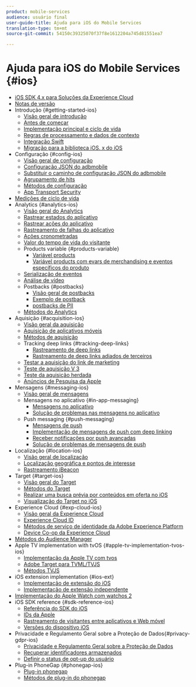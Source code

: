 ```yaml
---
product: mobile-services
audience: usuário final
user-guide-title: Ajuda para iOS do Mobile Services
translation-type: tm+mt
source-git-commit: 54150c39325070f37f8e1612204a745d81551ea7

---
```



# Ajuda para iOS do Mobile Services {#ios}

+ [iOS SDK 4.x para Soluções da Experience Cloud](overview.md)
+ [Notas de versão](rel-notes.md)
+ Introdução {#getting-started-ios}
   + [Visão geral de introdução](getting-started/getting-started.md)
   + [Antes de começar](getting-started/requirements.md)
   + [Implementação principal e ciclo de vida](getting-started/dev-qs.md)
   + [Regras de processamento e dados de contexto](getting-started/proc-rules.md)
   + [Integração Swift](getting-started/swift-integration.md)
   + [Migração para a biblioteca iOS. x do iOS](getting-started/migration-v3.md)
+ Configuração {#config-ios}
   + [Visão geral de configuração](configuration/configuration.md)
   + [Configuração JSON do adbmobile](configuration/json-config/json-config.md)
   + [Substituir o caminho de configuração JSON do adbmobile](configuration/json-config/json-config-remote.md)
   + [Agrupamento de hits](configuration/hit-batching.md)
   + [Métodos de configuração](configuration/sdk-methods.md)
   + [App Transport Security](configuration/app-transport-security.md)
+ [Medições de ciclo de vida](metrics.md)
+ Analytics {#analytics-ios}
   + [Visão geral do Analytics](analytics-main/analytics-main.md)
   + [Rastrear estados do aplicativo](analytics-main/states.md)
   + [Rastrear ações do aplicativo](analytics-main/actions.md)
   + [Rastreamento de falhas do aplicativo](analytics-main/crashes.md)
   + [Ações cronometradas](analytics-main/timed-actions.md)
   + [Valor do tempo de vida do visitante](analytics-main/lifetime-value.md)
   + Products variable {#products-variable}
      + [Variável products](analytics-main/products/products.md)
      + [Variável products com evars de merchandising e eventos específicos do produto](analytics-main/products/products-variable-evars-events.md)
   + [Serialização de eventos](analytics-main/event-serialization.md)
   + [Análise de vídeo](analytics-main/video-qs.md)
   + Postbacks {#postbacks}
      + [Visão geral de postbacks](analytics-main/postback/postback.md)
      + [Exemplo de postback](analytics-main/postback/postback-example.md)
      + [postbacks de PII](analytics-main/postback/c-pii-postbacks.md)
   + [Métodos do Analytics](analytics-main/analytics-methods.md)
+ Aquisição {#acquisition-ios}
   + [Visão geral da aquisição](acquisition-main/acquisition-main.md)
   + [Aquisição de aplicativos móveis](acquisition-main/acquisition.md)
   + [Métodos de aquisição](acquisition-main/c-acquisition-methods.md)
   + Tracking deep links {#tracking-deep-links}
      + [Rastreamento de deep links](acquisition-main/tracking-deep-links/tracking-deep-links.md)
      + [Rastreamento de deep links adiados de terceiros](acquisition-main/tracking-deep-links/c-tracking-3rd-party-deep-deferred-links.md)
   + [Testar a aquisição do link de marketing](acquisition-main/t-testing-marketing-link-acquisition.md)
   + [Teste de aquisição V 3](acquisition-main/t-testing-version-3-acquisition.md)
   + [Teste da aquisição herdada](acquisition-main/t-testing-acquisition.md)
   + [Anúncios de Pesquisa da Apple](acquisition-main/c-apple-search-ads.md)
+ Mensagens {#messaging-ios}
   + [Visão geral de mensagens](messaging-main/messaging-main.md)
   + Mensagens no aplicativo {#in-app-messaging}
      + [Mensagens no aplicativo](messaging-main/messaging/messaging.md)
      + [Solução de problemas nas mensagens no aplicativo](messaging-main/messaging/in-apps-ts.md)
   + Push messaging {#push-messaging}
      + [Mensagens de push](messaging-main/push-messaging/push-messaging.md)
      + [Implementação de mensagens de push com deep linking](messaging-main/push-messaging/t-mob-imp-push-deeplinking-ios-4x.md)
      + [Receber notificações por push avançadas](messaging-main/push-messaging/c-set-up-rich-push-notif-ios.md)
      + [Solução de problemas de mensagens de push](messaging-main/push-messaging/c-troubleshooting-push-messaging.md)
+ Localização {#location-ios}
   + [Visão geral de localização](location/location.md)
   + [Localização geográfica e pontos de interesse](location/geo-poi.md)
   + [Rastreamento iBeacon](location/ibeacon.md)
+ Target {#target-ios}
   + [Visão geral do Target](target-main/target-main.md)
   + [Métodos do Target](target-main/c-target-methods.md)
   + [Realizar uma busca prévia por conteúdos em oferta no iOS](target-main/c-mob-target-prefetch-ios.md)
   + [Visualização do Target no iOS](target-main/c-mob-target-preview-ios.md)
+ Experience Cloud {#exp-cloud-ios}
   + [Visão geral da Experience Cloud](marketing-cloud/marketing-cloud.md)
   + [Experience Cloud ID](marketing-cloud/mcvid.md)
   + [Métodos de serviço de identidade da Adobe Experience Platform](marketing-cloud/mc-methods.md)
   + [Device Co-op da Experience Cloud](marketing-cloud/t-mob-mc-device-coop-ios-.md)
+ [Métodos do Audience Manager](amm/aam-methods.md)
+ Apple TV implementation with tvOS {#apple-tv-implementation-tvos-ios}
   + [Implementação da Apple TV com tvos](apple-tv-implementation-tvos/apple-tv-implementation-tvos.md)
   + [Adobe Target para TVML/TVJS](apple-tv-implementation-tvos/target-for-tvml-tvjs.md)
   + [Métodos TVJS](apple-tv-implementation-tvos/tvjs-methods.md)
+ iOS extension implementation {#ios-ext}
   + [Implementação de extensão do iOS](ios-ext/ios-ext.md)
   + [Implementação de extensão independente](ios-ext/c-stand-alone-extension-implementation.md)
+ [Implementação do Apple Watch com watchos 2](apple-watch-implementation-watchkit.md)
+ iOS SDK reference {#sdk-reference-ios}
   + [Referência do SDK do iOS](reference/reference.md)
   + [IDs da Apple](reference/app-ids.md)
   + [Rastreamento de visitantes entre aplicativos e Web móvel](reference/hybrid-app.md)
   + [Versões do dispositivo iOS](reference/device-versions.md)
+ Privacidade e Regulamento Geral sobre a Proteção de Dados{#privacy-gdpr-ios}
   + [Privacidade e Regulamento Geral sobre a Proteção de Dados](c-mob-privacy-gdpr-ios/c-mob-privacy-gdpr-ios.md)
   + [Recuperar identificadores armazenados](c-mob-privacy-gdpr-ios/c-mob-gdpr-ret-stored-ids-ios.md)
   + [Definir o status de opt-up do usuário](c-mob-privacy-gdpr-ios/privacy.md)
+ Plug-in PhoneGap {#phonegap-ios}
   + [Plug-in phonegap](phonegap/phonegap.md)
   + [Métodos de plug-in do phonegap](phonegap/phonegap-methods.md)
